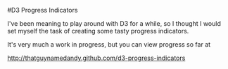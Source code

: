 #D3 Progress Indicators

I've been meaning to play around with D3 for a while, so I thought I would set myself the task of creating some tasty progress indicators.

It's very much a work in progress, but you can view progress so far at

http://thatguynamedandy.github.com/d3-progress-indicators
